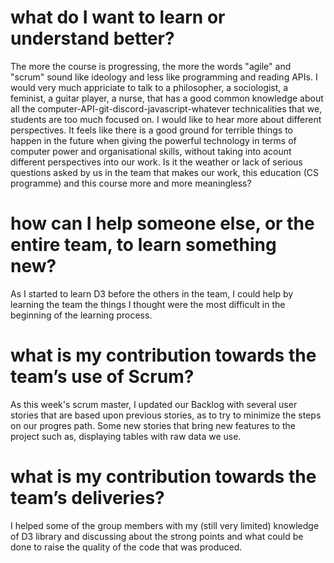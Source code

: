 
# what do I want to learn or understand better?

The more the course is progressing, the more the words "agile" and "scrum"
sound like ideology and less like programming and reading APIs. I would very
much appriciate to talk to a philosopher, a sociologist, a feminist, a guitar
player, a nurse, that has a good common knowledge about all the
computer-API-git-discord-javascript-whatever technicalities that we, students
are too much focused on. I would like to hear more about different
perspectives. It feels like there is a good ground for terrible things to
happen in the future when giving the powerful technology in terms of computer
power and organisational skills, without taking into acount different
perspectives into our work. Is it the weather or lack of serious questions
asked by us in the team that makes our work, this education (CS programme) and
this course more and more meaningless?

# how can I help someone else, or the entire team, to learn something new?

As I started to learn D3 before the others in the team, I could help by
learning the team the things I thought were the most difficult in the beginning
of the learning process.

# what is my contribution towards the team’s use of Scrum?

As this week's scrum master, I updated our Backlog with several user stories
that are based upon previous stories, as to try to minimize the steps on our
progres path. Some new stories that bring new features to the project such as,
displaying tables with raw data we use.

# what is my contribution towards the team’s deliveries?

I helped some of the group members with my (still very limited) knowledge of D3
library and discussing about the strong points and what could be done to raise
the quality of the code that was produced. 

